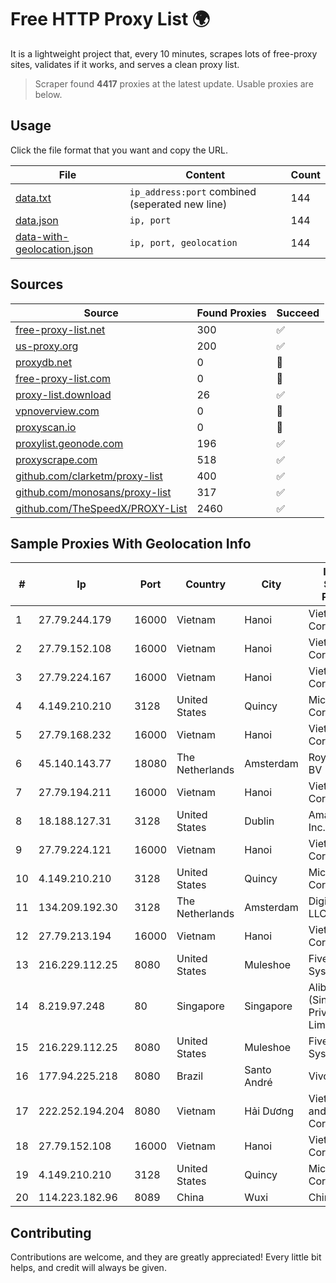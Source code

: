 
# Free HTTP Proxy List 🌍

It is a lightweight project that, every 10 minutes, scrapes lots of free-proxy sites, validates if it works, and serves a clean proxy list.


> Scraper found **4417** proxies at the latest update. Usable proxies are below.

## Usage

Click the file format that you want and copy the URL.


|File|Content|Count|
|----|-------|-----|
|[data.txt](https://raw.githubusercontent.com/themiralay/Proxy-List-World/master/data.txt)|`ip_address:port` combined (seperated new line)|144|
|[data.json](https://raw.githubusercontent.com/themiralay/Proxy-List-World/master/data.json)|`ip, port`|144|
|[data-with-geolocation.json](https://raw.githubusercontent.com/themiralay/Proxy-List-World/master/data-with-geolocation.json)|`ip, port, geolocation`|144|

## Sources

|Source|Found Proxies|Succeed|
|------|-------------|-------|
|[free-proxy-list.net](https://free-proxy-list.net)|300|✅|
|[us-proxy.org](https://www.us-proxy.org)|200|✅|
|[proxydb.net](http://proxydb.net)|0|🚫|
|[free-proxy-list.com](https://free-proxy-list.com/?page=&port=&type%5B%5D=http&type%5B%5D=https&up_time=0&search=Search)|0|🚫|
|[proxy-list.download](https://www.proxy-list.download/HTTP)|26|✅|
|[vpnoverview.com](https://vpnoverview.com/privacy/anonymous-browsing/free-proxy-servers)|0|🚫|
|[proxyscan.io](https://www.proxyscan.io)|0|🚫|
|[proxylist.geonode.com](https://proxylist.geonode.com/api/proxy-list?limit=300&page=1&sort_by=lastChecked&sort_type=desc&protocols=http,https)|196|✅|
|[proxyscrape.com](https://api.proxyscrape.com/v2/?request=displayproxies&protocol=http&timeout=10000&country=all&ssl=all&anonymity=all)|518|✅|
|[github.com/clarketm/proxy-list](https://raw.githubusercontent.com/clarketm/proxy-list/master/proxy-list-raw.txt)|400|✅|
|[github.com/monosans/proxy-list](https://raw.githubusercontent.com/monosans/proxy-list/main/proxies/http.txt)|317|✅|
|[github.com/TheSpeedX/PROXY-List](https://raw.githubusercontent.com/TheSpeedX/PROXY-List/master/http.txt)|2460|✅|


## Sample Proxies With Geolocation Info

|#|Ip|Port|Country|City|Internet Service Provider|
|-|--|----|-------|----|-------------------------|
|1|27.79.244.179|16000|Vietnam|Hanoi|Viettel Corporation|
|2|27.79.152.108|16000|Vietnam|Hanoi|Viettel Corporation|
|3|27.79.224.167|16000|Vietnam|Hanoi|Viettel Corporation|
|4|4.149.210.210|3128|United States|Quincy|Microsoft Corporation|
|5|27.79.168.232|16000|Vietnam|Hanoi|Viettel Corporation|
|6|45.140.143.77|18080|The Netherlands|Amsterdam|RoyaleHosting BV|
|7|27.79.194.211|16000|Vietnam|Hanoi|Viettel Corporation|
|8|18.188.127.31|3128|United States|Dublin|Amazon.com, Inc.|
|9|27.79.224.121|16000|Vietnam|Hanoi|Viettel Corporation|
|10|4.149.210.210|3128|United States|Quincy|Microsoft Corporation|
|11|134.209.192.30|3128|The Netherlands|Amsterdam|DigitalOcean, LLC|
|12|27.79.213.194|16000|Vietnam|Hanoi|Viettel Corporation|
|13|216.229.112.25|8080|United States|Muleshoe|Five Area Systems, LLC|
|14|8.219.97.248|80|Singapore|Singapore|Alibaba Cloud (Singapore) Private Limited|
|15|216.229.112.25|8080|United States|Muleshoe|Five Area Systems, LLC|
|16|177.94.225.218|8080|Brazil|Santo André|Vivo|
|17|222.252.194.204|8080|Vietnam|Hải Dương|VietNam Post and Telecom Corporation|
|18|27.79.152.108|16000|Vietnam|Hanoi|Viettel Corporation|
|19|4.149.210.210|3128|United States|Quincy|Microsoft Corporation|
|20|114.223.182.96|8089|China|Wuxi|Chinanet|



## Contributing

Contributions are welcome, and they are greatly appreciated! Every
little bit helps, and credit will always be given.


